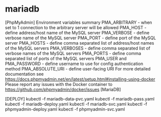 # mariadb
[PhpMyAdmin]
Environment variables summary
  PMA_ARBITRARY - when set to 1 connection to the arbitrary server will be allowed
  PMA_HOST - define address/host name of the MySQL server
  PMA_VERBOSE - define verbose name of the MySQL server
  PMA_PORT - define port of the MySQL server
  PMA_HOSTS - define comma separated list of address/host names of the MySQL servers
  PMA_VERBOSES - define comma separated list of verbose names of the MySQL servers
  PMA_PORTS - define comma separated list of ports of the MySQL servers
  PMA_USER and PMA_PASSWORD - define username to use for config authentication method
  PMA_ABSOLUTE_URI - define user-facing URI
For more detailed documentation see https://docs.phpmyadmin.net/en/latest/setup.html#installing-using-docker
Please report any issues with the Docker container to https://github.com/phpmyadmin/docker/issues
[MariaDB]

[DEPLOY]
kubectl -f mariadb-data-pvc.yaml
kubectl -f mariadb-pass.yaml
kubectl -f mariadb-deploy.yaml
kubectl -f mariadb-svc.yaml
kubectl -f phpmyadmin-deploy.yaml
kubectl -f phpmyadmin-svc.yaml

